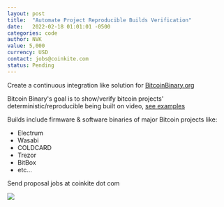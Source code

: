 ```yaml
---
layout: post
title:  "Automate Project Reproducible Builds Verification"
date:   2022-02-18 01:01:01 -0500
categories: code
author: NVK
value: 5,000
currency: USD
contact: jobs@coinkite.com
status: Pending
---
```

 
Create a continuous integration like solution for [BitcoinBinary.org](https://BitcoinBinary.org)

Bitcoin Binary's goal is to show/verify bitcoin projects' deterministic/reproducible being built on video, [see examples](https://BitcoinBinary.org)

Builds include firmware & software binaries of major Bitcoin projects like:

- Electrum 
- Wasabi
- COLDCARD 
- Trezor
- BitBox
- etc...

Send proposal jobs at coinkite dot com

![](https://pbs.twimg.com/media/FPNpgF2XMAQ1kqo?format=jpg&name=large)
